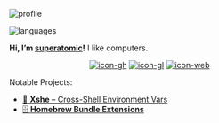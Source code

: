 ![profile][stat-profile]

![languages][stat-languages]

**Hi, I’m [superatomic]!** I like computers.

<div align="center">

  [![icon-gh]][github]
  [![icon-gl]][gitlab]
  [![icon-web]][superatomic]

</div>

Notable Projects:

- [🐚 **Xshe** – Cross-Shell Environment Vars][xshe-gh]
- [🗄 **Homebrew Bundle Extensions**][bundle-ext]

[superatomic]: https://superatomic.dev
[github]: https://github.com/superatomic
[gitlab]: https://gitlab.com/superatomic
[xshe]: https://xshe.superatomic.dev
[xshe-gh]: https://github.com/superatomic/xshe
[bundle-ext]: https://github.com/superatomic/homebrew-bundle-extensions

[stat-profile]: https://github-readme-stats.vercel.app/api?username=superatomic&theme=calm&border_radius=18&show_icons=true&count_private=true&bg_color=0000&hide_border=true&disable_animations=true&hide_rank=true
[stat-languages]: https://github-readme-stats.vercel.app/api/top-langs?username=superatomic&theme=calm&border_radius=18&layout=compact&bg_color=0000&hide_border=true&langs_count=6

[icon-gh]: https://img.shields.io/badge/-GitHub-2ea44f?logo=github&logoColor=white
[icon-gl]: https://img.shields.io/badge/-GitLab-FC6D26?logo=gitlab&logoColor=white
[icon-web]: https://img.shields.io/badge/-superatomic-9B21CC
